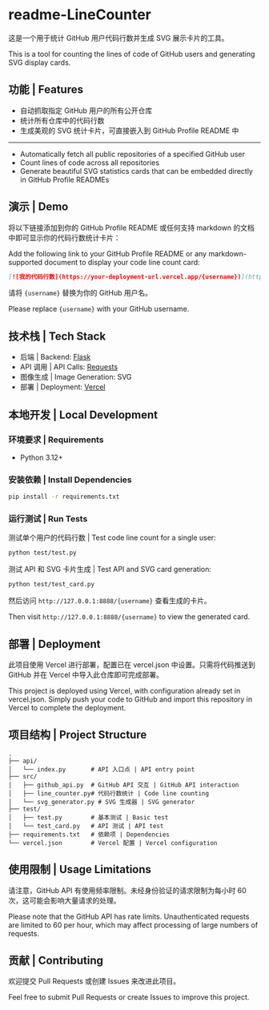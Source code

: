 # readme-LineCounter

这是一个用于统计 GitHub 用户代码行数并生成 SVG 展示卡片的工具。

This is a tool for counting the lines of code of GitHub users and generating SVG display cards.

## 功能 | Features

- 自动抓取指定 GitHub 用户的所有公开仓库
- 统计所有仓库中的代码行数
- 生成美观的 SVG 统计卡片，可直接嵌入到 GitHub Profile README 中

---

- Automatically fetch all public repositories of a specified GitHub user
- Count lines of code across all repositories
- Generate beautiful SVG statistics cards that can be embedded directly in GitHub Profile READMEs

## 演示 | Demo

将以下链接添加到你的 GitHub Profile README 或任何支持 markdown 的文档中即可显示你的代码行数统计卡片：

Add the following link to your GitHub Profile README or any markdown-supported document to display your code line count card:

```markdown
[![我的代码行数](https://your-deployment-url.vercel.app/{username})](https://github.com/InsideEmpire/readme-LineCounter)
```

请将 `{username}` 替换为你的 GitHub 用户名。

Please replace `{username}` with your GitHub username.

## 技术栈 | Tech Stack

- 后端 | Backend: [Flask](https://flask.palletsprojects.com/)
- API 调用 | API Calls: [Requests](https://requests.readthedocs.io/)
- 图像生成 | Image Generation: SVG
- 部署 | Deployment: [Vercel](https://vercel.com/)

## 本地开发 | Local Development

### 环境要求 | Requirements

- Python 3.12+

### 安装依赖 | Install Dependencies

```bash
pip install -r requirements.txt
```

### 运行测试 | Run Tests

测试单个用户的代码行数 | Test code line count for a single user:
```bash
python test/test.py
```

测试 API 和 SVG 卡片生成 | Test API and SVG card generation:
```bash
python test/test_card.py
```

然后访问 `http://127.0.0.1:8888/{username}` 查看生成的卡片。

Then visit `http://127.0.0.1:8888/{username}` to view the generated card.

## 部署 | Deployment

此项目使用 Vercel 进行部署，配置已在 vercel.json 中设置。只需将代码推送到 GitHub 并在 Vercel 中导入此仓库即可完成部署。

This project is deployed using Vercel, with configuration already set in vercel.json. Simply push your code to GitHub and import this repository in Vercel to complete the deployment.

## 项目结构 | Project Structure

```
.
├── api/
│   └── index.py       # API 入口点 | API entry point
├── src/
│   ├── github_api.py  # GitHub API 交互 | GitHub API interaction
│   ├── line_counter.py# 代码行数统计 | Code line counting
│   └── svg_generator.py # SVG 生成器 | SVG generator
├── test/
│   ├── test.py        # 基本测试 | Basic test
│   └── test_card.py   # API 测试 | API test
├── requirements.txt   # 依赖项 | Dependencies
└── vercel.json        # Vercel 配置 | Vercel configuration
```

## 使用限制 | Usage Limitations

请注意，GitHub API 有使用频率限制。未经身份验证的请求限制为每小时 60 次，这可能会影响大量请求的处理。

Please note that the GitHub API has rate limits. Unauthenticated requests are limited to 60 per hour, which may affect processing of large numbers of requests.

## 贡献 | Contributing

欢迎提交 Pull Requests 或创建 Issues 来改进此项目。

Feel free to submit Pull Requests or create Issues to improve this project.
